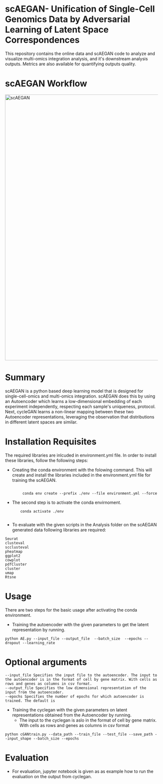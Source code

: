 # scAEGAN- Unification of Single-Cell Genomics Data by Adversarial Learning of Latent Space Correspondences 
This repository contains the online data and scAEGAN code to analyze and visualize multi-omics integration analysis, and it's downstream analysis outputs. Metrics are also available for quantifying outputs quality.


# scAEGAN Workflow
<img width="873" alt="scAEGAN" src="https://user-images.githubusercontent.com/70262340/150944062-c9c72e62-ee8b-41f2-8d97-8d7e8711529a.PNG">

# Summary
scAEGAN is a python based deep learning model that is designed for single-cell-omics and multi-omics integration. scAEGAN does this by using an Autoencoder which learns a low-dimensional embedding of each experiment independently, respecting each sample's uniqueness, protocol. Next, cycleGAN learns a non-linear mapping between these two Autoencoder representations, leveraging the observation that distributions in different latent spaces are similar.


# Installation Requisites 

The required libraries are inlcuded in environment.yml file. In order to install these libraries, follow the following steps:

* Creating the conda environment with the folowing command. This will create and install the libraries included in the environment.yml file for training the scAEGAN.
```

        conda env create --prefix ./env --file environment.yml --force
 ```

* The second step is to activate the conda envirnoment. 
```
       conda activate ./env
       
```


* To evaluate with the given scripts in the Analysis folder on the scAEGAN generated data following libraries are required: 
```
Seurat
clusteval
scclusteval
pheatmap
ggplot2
cowplot
pdfCluster
cluster
umap
Rtsne

```
# Usage
There are two steps for the basic usage after activating the conda environment.
*  Training the autoencoder with the given parameters to get the latent representation by running. 
```
python AE.py --input_file --output_file  --batch_size  --epochs --dropout --learning_rate
```
# Optional arguments
```
--input_file Specifies the input file to the autoencoder. The input to the autoencoder is in the format of cell by gene matrix. With cells as rows and genes as columns in csv format.
--output_file Specifies the low dimensional representation of the input from the autoencoder.
--epochs Specifies the number of epochs for which autoencoder is trained. The default is 
```
*  Training the cyclegan with the given parameters on latent representations obtained from the Autoencoder by running.
   *  The input to the cyclegan is aslo in the format of cell by gene matrix. With cells as rows and genes as columns in csv format

```
python cGANtrain.py --data_path --train_file --test_file --save_path --input_shape --batch_size --epochs
```


# Evaluation
* For evaluation, jupyter notebook is given as as example how to run the evaluation on the output from cyclegan.

